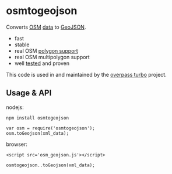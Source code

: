 osmtogeojson
============

Converts [OSM](http://openstreetmap.org) [data](http://wiki.openstreetmap.org/wiki/OSM_XML) to [GeoJSON](http://www.geojson.org/).

* fast
* stable
* real OSM [polygon support](https://wiki.openstreetmap.org/wiki/Overpass_turbo/Polygon_Features)
* real OSM multipolygon support
* well [tested](http://github.com/tyrasd/osmtogeojson/blob/master/test/) and proven

This code is used in and maintained by the [overpass turbo](http://github.com/tyrasd/overpass-ide) project.

Usage & API
-----------

nodejs:

    npm install osmtogeojson

    var osm = require('osmtogeojson');
    osm.toGeojson(xml_data);

browser:

    <script src='osm_geojson.js'></script>

    osmtogeojson..toGeojson(xml_data);
